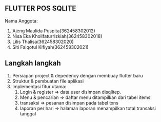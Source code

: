 ## FLUTTER POS SQLITE

Nama Anggota: 
1. Ajeng Maulida Puspita(362458302012)
2. Nisa Eka Kholifaturrizkiah(362458302018)
3. Lilis Thalisa(362458302020)
4. Siti Faiqotul Kifiyah(362458302021)

## Langkah langkah
1. Persiapan project & depedency dengan membuay flutter baru
2. Struktur & pembuatan file aplikasi
3. Implementasi fitur utama:
   1. Login & register => data user disimpan disqlitep.
   2. Menu & pencarian => daftar menu ditampilkan dari tabel items.
   3. transaksi => pesanan disimpan pada tabel txns
   4. laporan per hari => halaman laporan menampilkan total transaksi tanggal
